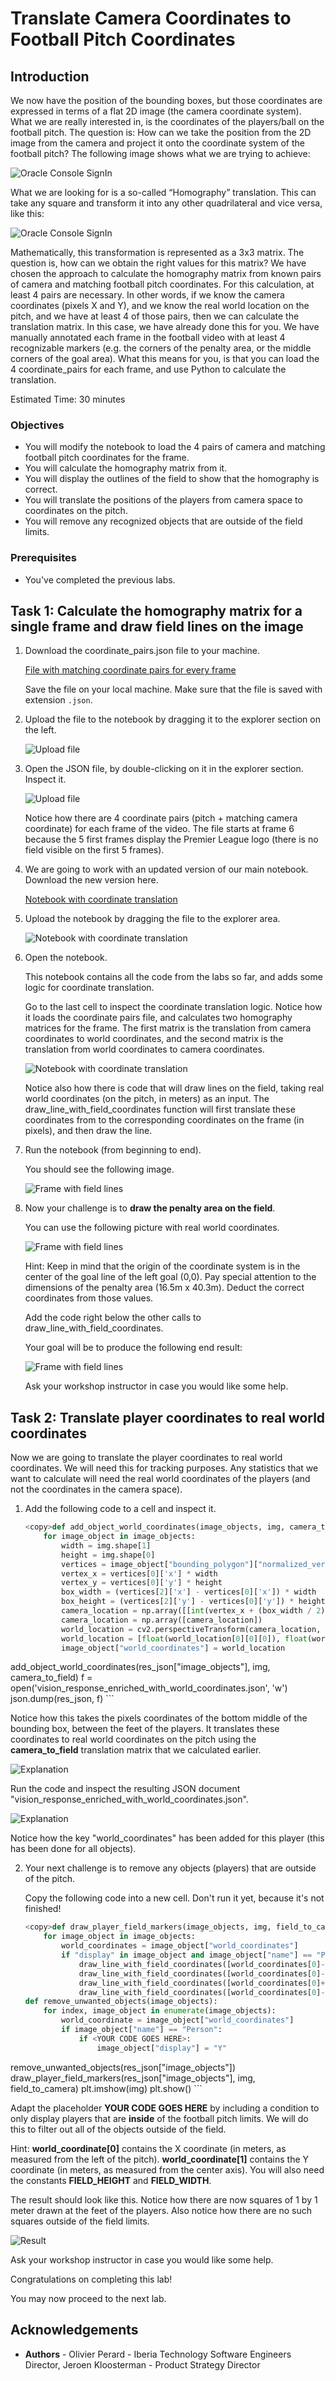 # Translate Camera Coordinates to Football Pitch Coordinates

<!--![Banner](images/banner.png)-->

## Introduction

We now have the position of the bounding boxes, but those coordinates are expressed in terms of a flat 2D image (the camera coordinate system). What we are really interested in, is the coordinates of the players/ball on the football pitch. The question is: How can we take the position from the 2D image from the camera and project it onto the coordinate system of the football pitch?
The following image shows what we are trying to achieve:

![Oracle Console SignIn](images/translate.jpg)

What we are looking for is a so-called “Homography” translation. This can take any square and transform it into any other quadrilateral and vice versa, like this:

![Oracle Console SignIn](images/homography.png)

Mathematically, this transformation is represented as a 3x3 matrix. The question is, how can we obtain the right values for this matrix? We have chosen the approach to calculate the homography matrix from known pairs of camera and matching football pitch coordinates. For this calculation, at least 4 pairs are necessary. 
In other words, if we know the camera coordinates (pixels X and Y), and we know the real world location on the pitch, and we have at least 4 of those pairs, then we can calculate the translation matrix. 
In this case, we have already done this for you. We have manually annotated each frame in the football video with at least 4 recognizable markers (e.g. the corners of the penalty area, or the middle corners of the goal area).
What this means for you, is that you can load the 4 coordinate_pairs for each frame, and use Python to calculate the translation. 

Estimated Time: 30 minutes

### Objectives
- You will modify the notebook to load the 4 pairs of camera and matching football pitch coordinates for the frame.
- You will calculate the homography matrix from it.
- You will display the outlines of the field to show that the homography is correct.
- You will translate the positions of the players from camera space to coordinates on the pitch.
- You will remove any recognized objects that are outside of the field limits.

### Prerequisites
- You've completed the previous labs.

## Task 1: Calculate the homography matrix for a single frame and draw field lines on the image

1. Download the coordinate\_pairs.json file to your machine.

   [File with matching coordinate pairs for every frame](./files/coordinate_pairs.json)

   Save the file on your local machine. Make sure that the file is saved with extension `.json`.

2. Upload the file to the notebook by dragging it to the explorer section on the left.

	![Upload file](images/drag-file.png)

3. Open the JSON file, by double-clicking on it in the explorer section. Inspect it.

	![Upload file](images/json-explanation.png)
   
   Notice how there are 4 coordinate pairs (pitch + matching camera coordinate) for each frame of the video.
   The file starts at frame 6 because the 5 first frames display the Premier League logo (there is no field visible on the first 5 frames).

4. We are going to work with an updated version of our main notebook. Download the new version here.

   [Notebook with coordinate translation](./files/coordinate_translation.ipynb)

5. Upload the notebook by dragging the file to the explorer area.

   ![Notebook with coordinate translation](images/drag-notebook.png)
   
6. Open the notebook.

   This notebook contains all the code from the labs so far, and adds some logic for coordinate translation.

   Go to the last cell to inspect the coordinate translation logic. Notice how it loads the coordinate pairs file, and calculates two homography matrices for the frame. The first matrix is the translation from camera coordinates to world coordinates, and the second matrix is the translation from world coordinates to camera coordinates.

   ![Notebook with coordinate translation](images/explanation-translation-code.png)

   Notice also how there is code that will draw lines on the field, taking real world coordinates (on the pitch, in meters) as an input. The draw\_line\_with\_field\_coordinates function will first translate these coordinates from to the corresponding coordinates on the frame (in pixels), and then draw the line.

7. Run the notebook (from beginning to end).

   You should see the following image.

   ![Frame with field lines](images/field-with-lines.png)

8. Now your challenge is to **draw the penalty area on the field**.

   You can use the following picture with real world coordinates. 

   ![Frame with field lines](images/pitch.png)

   Hint: Keep in mind that the origin of the coordinate system is in the center of the goal line of the left goal (0,0). Pay special attention to the dimensions of the penalty area (16.5m x 40.3m). Deduct the correct coordinates from those values.

   Add the code right below the other calls to draw\_line\_with\_field\_coordinates.

   Your goal will be to produce the following end result:

   ![Frame with field lines](images/field-with-lines-and-penalty-area.png)

   Ask your workshop instructor in case you would like some help.

## Task 2: Translate player coordinates to real world coordinates

Now we are going to translate the player coordinates to real world coordinates.
We will need this for tracking purposes. Any statistics that we want to calculate will need the real world coordinates of the players (and not the coordinates in the camera space).

1. Add the following code to a cell and inspect it.

    ```python
    <copy>def add_object_world_coordinates(image_objects, img, camera_to_field):
        for image_object in image_objects:
            width = img.shape[1]
            height = img.shape[0]
            vertices = image_object["bounding_polygon"]["normalized_vertices"]
            vertex_x = vertices[0]['x'] * width
            vertex_y = vertices[0]['y'] * height
            box_width = (vertices[2]['x'] - vertices[0]['x']) * width
            box_height = (vertices[2]['y'] - vertices[0]['y']) * height
            camera_location = np.array([[int(vertex_x + (box_width / 2)), int(vertex_y + box_height)]], dtype='float32')
            camera_location = np.array([camera_location])
            world_location = cv2.perspectiveTransform(camera_location, camera_to_field)
            world_location = [float(world_location[0][0][0]), float(world_location[0][0][1])]
            image_object["world_coordinates"] = world_location
add_object_world_coordinates(res_json["image_objects"], img, camera_to_field)
f = open('vision_response_enriched_with_world_coordinates.json', 'w')
json.dump(res_json, f)
    </copy>
    ```

   Notice how this takes the pixels coordinates of the bottom middle of the bounding box, between the feet of the players. It translates these coordinates to real world coordinates on the pitch using the **camera\_to\_field** translation matrix that we calculated earlier.

   ![Explanation](images/explanation-translation-code-players.png)
   
   Run the code and inspect the resulting JSON document "vision\_response\_enriched\_with\_world\_coordinates.json".

   ![Explanation](images/inspect-json-players.png)

   Notice how the key "world\_coordinates" has been added for this player (this has been done for all objects).

2. Your next challenge is to remove any objects (players) that are outside of the pitch.
 
   Copy the following code into a new cell. Don't run it yet, because it's not finished!

    ```python
    <copy>def draw_player_field_markers(image_objects, img, field_to_camera):
        for image_object in image_objects:
            world_coordinates = image_object["world_coordinates"]
            if "display" in image_object and image_object["name"] == "Person":
                draw_line_with_field_coordinates([world_coordinates[0]-0.5, world_coordinates[1]], [world_coordinates[0]+0.5, world_coordinates[1]], img, field_to_camera)
                draw_line_with_field_coordinates([world_coordinates[0]-0.5, world_coordinates[1]], [world_coordinates[0]-0.5, world_coordinates[1]+1], img, field_to_camera)
                draw_line_with_field_coordinates([world_coordinates[0]+0.5, world_coordinates[1]], [world_coordinates[0]+0.5, world_coordinates[1]+1], img, field_to_camera)
                draw_line_with_field_coordinates([world_coordinates[0]-0.5, world_coordinates[1]+1], [world_coordinates[0]+0.5, world_coordinates[1]+1], img, field_to_camera)
    def remove_unwanted_objects(image_objects):
        for index, image_object in enumerate(image_objects):
            world_coordinate = image_object["world_coordinates"]
            if image_object["name"] == "Person":
                if <YOUR CODE GOES HERE>:
                    image_object["display"] = "Y"
remove_unwanted_objects(res_json["image_objects"])
draw_player_field_markers(res_json["image_objects"], img, field_to_camera)
plt.imshow(img)
plt.show()
    </copy>
    ```

   Adapt the placeholder **YOUR CODE GOES HERE** by including a condition to only display players that are **inside** of the football pitch limits. We will do this to filter out all of the objects outside of the field.

   Hint: **world\_coordinate[0]** contains the X coordinate (in meters, as measured from the left of the pitch). **world\_coordinate[1]** contains the Y coordinate (in meters, as measured from the center axis). You will also need the constants **FIELD\_HEIGHT** and **FIELD\_WIDTH**.

   The result should look like this. Notice how there are now squares of 1 by 1 meter drawn at the feet of the players. Also notice how there are no such squares outside of the field limits.

   ![Result](images/result-draw-player-world-coordinates.png)

   Ask your workshop instructor in case you would like some help.

Congratulations on completing this lab!

You may now proceed to the next lab.

## Acknowledgements
* **Authors** - Olivier Perard - Iberia Technology Software Engineers Director, Jeroen Kloosterman - Product Strategy Director
